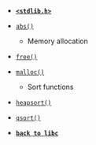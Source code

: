- **[`<stdlib.h>`](/libc/stdlib.h/)**

* [`abs()`](/libc/stdlib.h/abs.md)

    - Memory allocation

* [`free()`](/libc/stdlib.h/free.md)
* [`malloc()`](/libc/stdlib.h/malloc.md)

    - Sort functions

* [`heapsort()`](/libc/stdlib.h/heapsort.md)
* [`qsort()`](/libc/stdlib.h/qsort.md)


- [**`back to libc`**](/libc/)